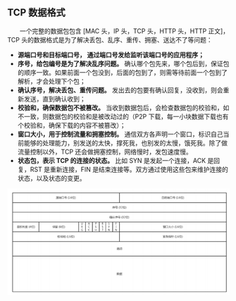 
## TCP 数据格式
　　一个完整的数据包包含 [MAC 头，IP 头，TCP 头，HTTP 头，HTTP 正文]，TCP 头的数据格式是为了解决丢包、乱序、重传、拥塞、送达不了等问题：

- **源端口号和目标端口号， 通过端口号发给监听该端口号的应用程序；**
- **序号，给包编号是为了解决乱序问题。** 确认哪个包先来，哪个包后到，保证包的顺序一致。如果前面一个包没到，后面的包到了，则需等待前面一个包到了解析，才会处理下个包；
- **确认序号，解决丢包、重传问题。** 发出去的包要有确认回复，没收到，则会重新发送，直到确认收到；
- **校验和，确保数据包不被篡改。** 当收到数据包后，会检查数据包的校验和，如不一致，则数据包的校验和是被改动过的（P2P 下载，每一小块数据下载也有个校验和，确保下载的内容不被篡改）；
- **窗口大小，用于控制流量和拥塞控制。** 通信双方各声明一个窗口，标识自己当前能够的处理能力，别发送的太快，撑死我，也别发的太慢，饿死我。除了做流量控制以外，TCP 还会做拥塞控制，网络慢时，发包速度慢。
- **状态包，表示 TCP 的连接的状态。** 比如 SYN 是发起一个连接，ACK 是回复，RST 是重新连接，FIN 是结束连接等。双方通过使用这些包来维护连接的状态，以及状态的变更。

![avatar](photo_1.png)
